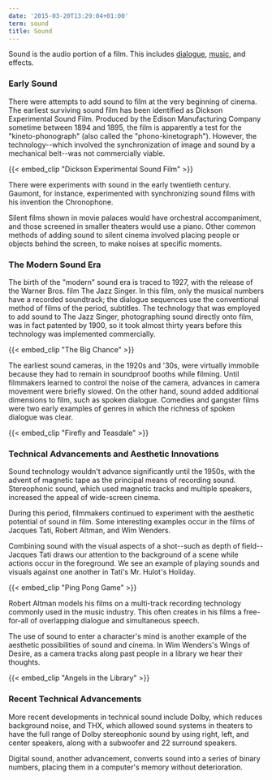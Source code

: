 ```yaml
---
date: '2015-03-20T13:29:04+01:00'
term: sound
title: Sound
---
```


Sound is the audio portion of a film. <!--more-->This includes
[dialogue](../dialogue/), [music](../music/), and effects.

### Early Sound

There were attempts to add sound to film at the very beginning of
cinema. The earliest surviving sound film has been identified as
Dickson Experimental Sound Film. Produced by the Edison Manufacturing
Company sometime between 1894 and 1895, the film is apparently a test
for the "kineto-phonograph" (also called the
"phono-kinetograph"). However, the technology--which involved the
synchronization of image and sound by a mechanical belt--was not
commercially viable.

{{< embed_clip "Dickson Experimental Sound Film" >}}

There were experiments with sound in the early twentieth century.
Gaumont, for instance, experimented with synchronizing sound films
with his invention the Chronophone.

Silent films shown in movie palaces would have orchestral
accompaniment, and those screened in smaller theaters would use a
piano. Other common methods of adding sound to silent cinema involved
placing people or objects behind the screen, to make noises at
specific moments.

### The Modern Sound Era

The birth of the "modern" sound era is traced to 1927, with the
release of the Warner Bros. film The Jazz Singer. In this film, only
the musical numbers have a recorded soundtrack; the dialogue sequences
use the conventional method of films of the period, subtitles. The
technology that was employed to add sound to The Jazz Singer,
photographing sound directly onto film, was in fact patented by 1900,
so it took almost thirty years before this technology was implemented
commercially.

{{< embed_clip "The Big Chance" >}}

The earliest sound cameras, in the 1920s and '30s, were virtually
immobile because they had to remain in soundproof booths while
filming. Until filmmakers learned to control the noise of the camera,
advances in camera movement were briefly slowed. On the other hand,
sound added additional dimensions to film, such as spoken
dialogue. Comedies and gangster films were two early examples of
genres in which the richness of spoken dialogue was clear.

{{< embed_clip "Firefly and Teasdale" >}}

### Technical Advancements and Aesthetic Innovations

Sound technology wouldn't advance significantly until the 1950s, with
the advent of magnetic tape as the principal means of recording
sound. Stereophonic sound, which used magnetic tracks and multiple
speakers, increased the appeal of wide-screen cinema.

During this period, filmmakers continued to experiment with the
aesthetic potential of sound in film. Some interesting examples occur
in the films of Jacques Tati, Robert Altman, and Wim Wenders.

Combining sound with the visual aspects of a shot--such as depth of
field--Jacques Tati draws our attention to the background of a scene
while actions occur in the foreground. We see an example of playing
sounds and visuals against one another in Tati's Mr. Hulot's Holiday.

{{< embed_clip "Ping Pong Game" >}}

Robert Altman models his films on a multi-track recording technology
commonly used in the music industry. This often creates in his films a
free-for-all of overlapping dialogue and simultaneous speech.

The use of sound to enter a character's mind is another example of the
aesthetic possibilities of sound and cinema. In Wim Wenders's Wings of
Desire, as a camera tracks along past people in a library we hear
their thoughts.

{{< embed_clip "Angels in the Library" >}}

### Recent Technical Advancements

More recent developments in technical sound include Dolby, which
reduces background noise, and THX, which allowed sound systems in
theaters to have the full range of Dolby stereophonic sound by using
right, left, and center speakers, along with a subwoofer and 22
surround speakers.

Digital sound, another advancement, converts sound into a series of
binary numbers, placing them in a computer's memory without
deterioration.